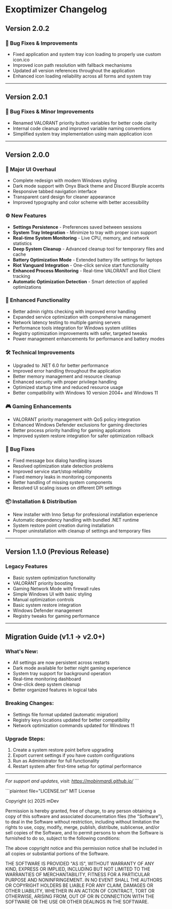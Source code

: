 # Exoptimizer Changelog

## Version 2.0.2
### 🐛 Bug Fixes & Improvements
- Fixed application and system tray icon loading to properly use custom icon.ico
- Improved icon path resolution with fallback mechanisms
- Updated all version references throughout the application
- Enhanced icon loading reliability across all forms and system tray

---

## Version 2.0.1
### 🐛 Bug Fixes & Minor Improvements
- Renamed VALORANT priority button variables for better code clarity
- Internal code cleanup and improved variable naming conventions
- Simplified system tray implementation using main application icon

---

## Version 2.0.0
### 🎨 Major UI Overhaul
- Complete redesign with modern Windows styling
- Dark mode support with Onyx Black theme and Discord Blurple accents
- Responsive tabbed navigation interface
- Transparent card design for cleaner appearance
- Improved typography and color scheme with better accessibility

### ⚙️ New Features
- **Settings Persistence** - Preferences saved between sessions
- **System Tray Integration** - Minimize to tray with proper icon support
- **Real-time System Monitoring** - Live CPU, memory, and network statistics
- **Deep System Cleanup** - Advanced cleanup tool for temporary files and cache
- **Battery Optimization Mode** - Extended battery life settings for laptops
- **Riot Vanguard Integration** - One-click service start functionality
- **Enhanced Process Monitoring** - Real-time VALORANT and Riot Client tracking
- **Automatic Optimization Detection** - Smart detection of applied optimizations

### 🔧 Enhanced Functionality
- Better admin rights checking with improved error handling
- Expanded service optimization with comprehensive management
- Network latency testing to multiple gaming servers
- Performance tools integration for Windows system utilities
- Registry optimization improvements with safer, targeted tweaks
- Power management enhancements for performance and battery modes

### 🛠️ Technical Improvements
- Upgraded to .NET 6.0 for better performance
- Improved error handling throughout the application
- Better memory management and resource cleanup
- Enhanced security with proper privilege handling
- Optimized startup time and reduced resource usage
- Better compatibility with Windows 10 version 2004+ and Windows 11

### 🎮 Gaming Enhancements
- VALORANT priority management with QoS policy integration
- Enhanced Windows Defender exclusions for gaming directories
- Better process priority handling for gaming applications
- Improved system restore integration for safer optimization rollback

### 🐛 Bug Fixes
- Fixed message box dialog handling issues
- Resolved optimization state detection problems
- Improved service start/stop reliability
- Fixed memory leaks in monitoring components
- Better handling of missing system components
- Resolved UI scaling issues on different DPI settings

### 📦 Installation & Distribution
- New installer with Inno Setup for professional installation experience
- Automatic dependency handling with bundled .NET runtime
- System restore point creation during installation
- Proper uninstallation with cleanup of settings and temporary files

---

## Version 1.1.0 (Previous Release)
### Legacy Features
- Basic system optimization functionality
- VALORANT priority boosting
- Gaming Network Mode with firewall rules
- Simple Windows UI with basic styling
- Manual optimization controls
- Basic system restore integration
- Windows Defender management
- Registry tweaks for gaming performance

---

## Migration Guide (v1.1 → v2.0+)

### What's New:
- All settings are now persistent across restarts
- Dark mode available for better night gaming experience
- System tray support for background operation
- Real-time monitoring dashboard
- One-click deep system cleanup
- Better organized features in logical tabs

### Breaking Changes:
- Settings file format updated (automatic migration)
- Registry keys locations updated for better compatibility
- Network optimization commands updated for Windows 11

### Upgrade Steps:
1. Create a system restore point before upgrading
2. Export current settings if you have custom configurations
3. Run as Administrator for full functionality
4. Restart system after first-time setup for optimal performance

---

*For support and updates, visit: https://mobinmardi.github.io/*
\`\`\`

\`\`\`plaintext file="LICENSE.txt"
MIT License

Copyright (c) 2025 mDev

Permission is hereby granted, free of charge, to any person obtaining a copy
of this software and associated documentation files (the "Software"), to deal
in the Software without restriction, including without limitation the rights
to use, copy, modify, merge, publish, distribute, sublicense, and/or sell
copies of the Software, and to permit persons to whom the Software is
furnished to do so, subject to the following conditions:

The above copyright notice and this permission notice shall be included in all
copies or substantial portions of the Software.

THE SOFTWARE IS PROVIDED "AS IS", WITHOUT WARRANTY OF ANY KIND, EXPRESS OR
IMPLIED, INCLUDING BUT NOT LIMITED TO THE WARRANTIES OF MERCHANTABILITY,
FITNESS FOR A PARTICULAR PURPOSE AND NONINFRINGEMENT. IN NO EVENT SHALL THE
AUTHORS OR COPYRIGHT HOLDERS BE LIABLE FOR ANY CLAIM, DAMAGES OR OTHER
LIABILITY, WHETHER IN AN ACTION OF CONTRACT, TORT OR OTHERWISE, ARISING FROM,
OUT OF OR IN CONNECTION WITH THE SOFTWARE OR THE USE OR OTHER DEALINGS IN THE
SOFTWARE.
